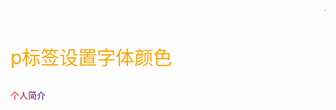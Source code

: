 <!--
 * @Author: your name
 * @Date: 2020-04-15 22:09:18
 * @LastEditTime: 2020-04-16 11:56:12
 * @LastEditors: Please set LastEditors
 * @Description: In User Settings Edit
 * @FilePath: \docs\authorintroducer.md
 -->
# <marquee behavior="slide">个人曾将的光辉历史</marquee>
<div class="contain"></div>

<p style="font-size:30px;color:orange">p标签设置字体颜色</p>
<font color="#FF0000">个</font><font color="#BF0040">人</font><font color="#7F0080">简</font><font color="#3F00C0">介</font>
</div>

